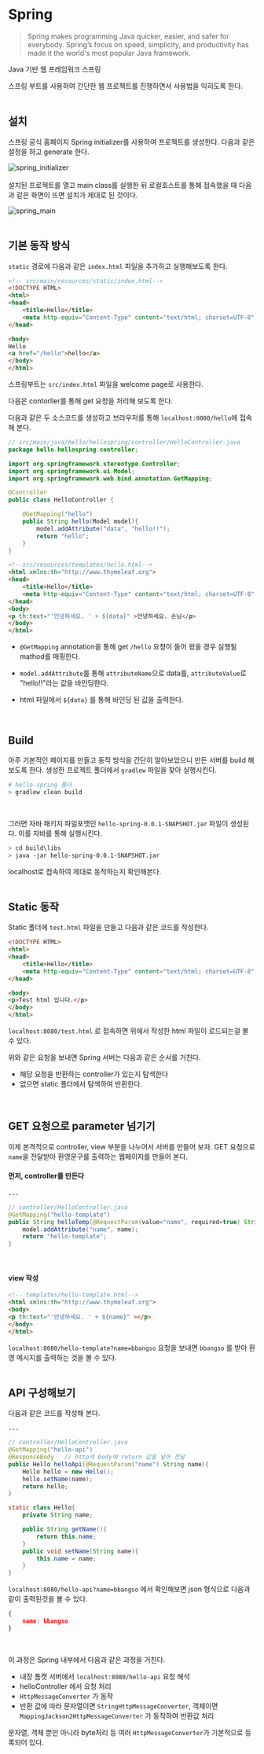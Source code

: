 # Spring
> Spring makes programming Java quicker, easier, and safer for everybody. Spring’s focus on speed, simplicity, and productivity has made it the world's most popular Java framework.

Java 기반 웹 프레임워크 스프링  

스프링 부트를 사용하여 간단한 웹 프로젝트를 진행하면서 사용법을 익히도록 한다.  
<br/>
## 설치
스프링 공식 홈페이지 Spring initializer를 사용하여 프로젝트를 생성한다. 다음과 같은 설정을 하고 generate 한다.


![spring_initializer](./img/spring_initializer.PNG)  
<br/>
설치된 프로젝트를 열고 main class를 실행한 뒤 로컬호스트를 통해 접속했을 때 다음과 같은 화면이 뜨면 설치가 제대로 된 것이다.

![spring_main](./img/spring_main.PNG)  
<br/>

## 기본 동작 방식
`static` 경로에 다음과 같은 `index.html` 파일을 추가하고 실행해보도록 한다.
``` html
<!-- src/main/resources/static/index.html-->
<!DOCTYPE HTML>
<html>
<head>
    <title>Hello</title>
    <meta http-equiv="Content-Type" content="text/html; charset=UTF-8" />
</head>

<body>
Hello
<a href="/hello">hello</a>
</body>
</html>
```  

스프링부트는 `src/index.html` 파일을 welcome page로 사용한다.

다음은 contorller를 통해 get 요청을 처리해 보도록 한다.

다음과 같은 두 소스코드를 생성하고 브라우저를 통해 `localhost:8080/hello`에 접속해 본다.
```java
// src/main/java/hello/hellospring/controller/HelloController.java
package hello.hellospring.controller;

import org.springframework.stereotype.Controller;
import org.springframework.ui.Model;
import org.springframework.web.bind.annotation.GetMapping;

@Controller
public class HelloController {

    @GetMapping("hello")
    public String hello(Model model){
        model.addAttribute("data", "hello!!");
        return "hello";
    }
}
```  

```html
<!--src/resources/templates/hello.html-->
<html xmlns:th="http://www.thymeleaf.org">
<head>
    <title>Hello</title>
    <meta http-equiv="Content-Type" content="text/html; charset=UTF-8" />
</head>
<body>
<p th:text="'안녕하세요. ' + ${data}" >안녕하세요. 손님</p>
</body>
</html>
```  

* `@GetMapping` annotation을 통해 get `/hello` 요청이 들어 왔을 경우 실행될 mathod를 매핑한다.   

* `model.addAttribute`를 통해 `attributeName`으로 data를, `attributeValue`로 "hello!!"라는 값을 바인딩한다.

* html 파일에서 `${data}` 를 통해 바인딩 된 값을 출력한다.  
<br/>

## Build
아주 기본적인 페이지를 만들고 동작 방식을 간단히 알아보았으니 만든 서버를 build 해보도록 한다. 생성한 프로젝트 폴더에서 `gradlew` 파일을 찾아 실행시킨다.
```bash
# hello-spring 폴더
> gradlew clean build
```  
<br/>

그러면 자바 패키지 파일포맷인 `hello-spring-0.0.1-SNAPSHOT.jar` 파일이 생성된다. 이를 자바를 통해 실행시킨다.

```bash
> cd build\libs
> java -jar hello-spring-0.0.1-SNAPSHOT.jar
```

localhost로 접속하여 제대로 동작하는지 확인해본다.  
<br/>

## Static 동작

Static 폴더에 `test.html` 파일을 만들고 다음과 같은 코드를 작성한다.
```html
<!DOCTYPE HTML>
<html>
<head>
    <title>Hello</title>
    <meta http-equiv="Content-Type" content="text/html; charset=UTF-8" />
</head>

<body>
<p>Test html 입니다.</p>
</body>
</html>
```  

`localhost:8080/test.html` 로 접속하면 위에서 작성한 html 파일이 로드되는걸 볼 수 있다.

위와 같은 요청을 보내면 Spring 서버는 다음과 같은 순서를 거친다.
* 해당 요청을 반환하는 controller가 있는지 탐색한다
* 없으면 static 폴더에서 탐색하여 반환한다.  
<br/>

## GET 요청으로 parameter 넘기기
이제 본격적으로 controller, view 부분을 나누어서 서버를 만들어 보자. GET 요청으로 `name`을 전달받아 환영문구를 출력하는 웹페이지를 만들어 본다.  

#### 먼저, controller를 만든다
```java
...

// controller/HelloController.java
@GetMapping("hello-template")
public String helloTemp(@RequestParam(value="name", required=true) String name, Model model){
    model.addAttribute("name", name);
    return "hello-template";
}
```
<br/>  

#### view 작성
```html
<!-- templates/hello-template.html-->
<html xmlns:th="http://www.thymeleaf.org">
<body>
<p th:text="'안녕하세요. ' + ${name}" ></p>
</body>
</html>
```

`localhost:8080/hello-template?name=bbangso` 요청을 보내면 `bbangso` 를 받아 환영 메시지를 출력하는 것을 볼 수 있다.  
<br/>

## API 구성해보기

다음과 같은 코드를 작성해 본다.
```java
...

// controller/HelloController.java
@GetMapping("hello-api")
@ResponseBody   // http의 body에 return 값을 넣어 전달
public Hello helloApi(@RequestParam("name") String name){
    Hello hello = new Hello();
    hello.setName(name);
    return hello;
}

static class Hello{
    private String name;

    public String getName(){
        return this.name;
    }
    public void setName(String name){
        this.name = name;
    }
}
```  

`localhost:8080/hello-api?name=bbangso` 에서 확인해보면 json 형식으로 다음과 같이 출력된것을 볼 수 있다.
```json
{
    name: bbangso
}
```  
<br/>

이 과정은 Spring 내부에서 다음과 같은 과정을 거친다.

* 내장 톰캣 서버에서 `localhost:8080/hello-api` 요청 해석
* helloController 에서 요청 처리
* `HttpMessageConverter` 가 동작
* 반환 값에 따라 문자열이면 `StringHttpMessageConverter`, 객체이면 `MappingJackson2HttpMessageConverter` 가 동작하여 반환값 처리

문자열, 객체 뿐만 아니라 byte처리 등 여러 `HttpMessageConverter`가 기본적으로 등록되어 있다. 

